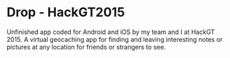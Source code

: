 # Drop - HackGT2015

Unfinished app coded for Android and iOS by my team and I at HackGT 2015. A virtual geocaching app for finding and leaving interesting notes or pictures at any location for friends or strangers to see. 
